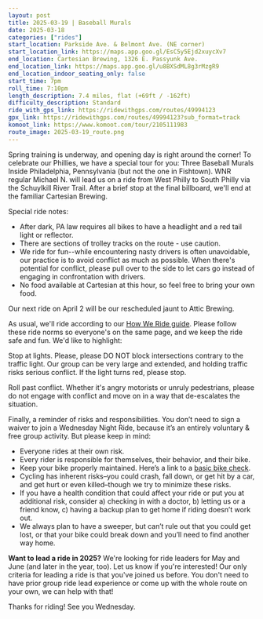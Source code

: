 ```yaml
---
layout: post
title: 2025-03-19 | Baseball Murals
date: 2025-03-18
categories: ["rides"]
start_location: Parkside Ave. & Belmont Ave. (NE corner)
start_location_link: https://maps.app.goo.gl/EsC5y5Ejd2xuycXv7
end_location: Cartesian Brewing, 1326 E. Passyunk Ave.
end_location_link: https://maps.app.goo.gl/u8BXSdML8g3rMzgR9
end_location_indoor_seating_only: false
start_time: 7pm
roll_time: 7:10pm
length_description: 7.4 miles, flat (+69ft / -162ft)
difficulty_description: Standard
ride_with_gps_link: https://ridewithgps.com/routes/49994123
gpx_link: https://ridewithgps.com/routes/49994123?sub_format=track
komoot_link: https://www.komoot.com/tour/2105111983
route_image: 2025-03-19_route.png
---
```


Spring training is underway, and opening day is right around the corner! To celebrate our Phillies, we have a special tour for you: Three Baseball Murals Inside Philadelphia, Pennsylvania (but not the one in Fishtown). WNR regular Michael N. will lead us on a ride from West Philly to South Philly via the Schuylkill River Trail. After a brief stop at the final billboard, we'll end at the familiar Cartesian Brewing. 

Special ride notes:

* After dark, PA law requires all bikes to have a headlight and a red tail light or reflector. 
* There are sections of trolley tracks on the route - use caution.
* We ride for fun--while encountering nasty drivers is often unavoidable, our practice is to avoid conflict as much as possible. When there's potential for conflict, please pull over to the side to let cars go instead of engaging in confrontation with drivers. 
* No food available at Cartesian at this hour, so feel free to bring your own food.

Our next ride on April 2 will be our rescheduled jaunt to Attic Brewing.

As usual, we'll ride according to our [How We Ride guide](/how-we-ride). Please follow these ride norms so everyone's on the same page, and we keep the ride safe and fun. We'd like to highlight:

Stop at lights. Please, please DO NOT block intersections contrary to the traffic light. Our group can be very large and extended, and holding traffic risks serious conflict. If the light turns red, please stop.

Roll past conflict. Whether it's angry motorists or unruly pedestrians, please do not engage with conflict and move on in a way that de-escalates the situation.

Finally, a reminder of risks and responsibilities. You don’t need to sign a waiver to join a Wednesday Night Ride, because it’s an entirely voluntary & free group activity. But please keep in mind:

* Everyone rides at their own risk.
* Every rider is responsible for themselves, their behavior, and their bike.
* Keep your bike properly maintained. Here’s a link to a [basic bike check](https://bikepgh.org/2017/03/09/bike-video-abc-quick-check/).
* Cycling has inherent risks–you could crash, fall down, or get hit by a car, and get hurt or even killed–though we try to minimize these risks.
* If you have a health condition that could affect your ride or put you at additional risk, consider a) checking in with a doctor, b) letting us or a friend know, c) having a backup plan to get home if riding doesn’t work out.
* We always plan to have a sweeper, but can’t rule out that you could get lost, or that your bike could break down and you’ll need to find another way home.

**Want to lead a ride in 2025?** We're looking for ride leaders for May and June (and later in the year, too). Let us know if you're interested! Our only criteria for leading a ride is that you've joined us before. You don't need to have prior group ride lead experience or come up with the whole route on your own, we can help with that!

Thanks for riding! See you Wednesday.
